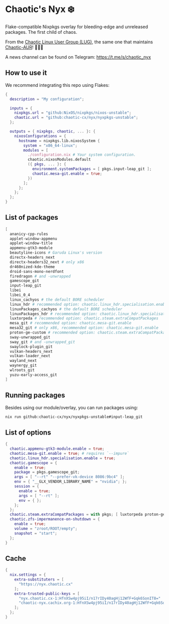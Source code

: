 # Chaotic's Nyx ❄️

Flake-compatible Nixpkgs overlay for bleeding-edge and unreleased packages. The first child of chaos.

From the [Chaotic Linux User Group (LUG)](https://github.com/chaotic-cx), the same one that maintains [Chaotic-AUR](https://github.com/chaotic-aur)! 🧑🏻‍💻

A news channel can be found on Telegram: https://t.me/s/chaotic_nyx

## How to use it

We recommend integrating this repo using Flakes:

```nix
{
  description = "My configuration";

  inputs = {
    nixpkgs.url = "github:NixOS/nixpkgs/nixos-unstable";
    chaotic.url = "github:chaotic-cx/nyx/nyxpkgs-unstable";
  };

  outputs = { nixpkgs, chaotic, ... }: {
    nixosConfigurations = {
      hostname = nixpkgs.lib.nixosSystem {
        system = "x86_64-linux";
        modules = [
          ./configuration.nix # Your system configuration.
          chaotic.nixosModules.default
          ({ pkgs, ... }: {
            environment.systemPackages = [ pkgs.input-leap_git ];
            chaotic.mesa-git.enable = true;
          })
        ];
      };
    };
  };
}
```

## List of packages

```nix
[
  ananicy-cpp-rules
  applet-window-appmenu
  applet-window-title
  appmenu-gtk3-module
  beautyline-icons # Garuda Linux's version
  directx-headers_next
  directx-headers32_next # only x86
  dr460nized-kde-theme
  droid-sans-mono-nerdfont
  firedragon # and -unwrapped
  gamescope_git
  input-leap_git
  libei
  libei_0_4
  linux_cachyos # the default BORE scheduler
  linux_hdr # recommended option: chaotic.linux_hdr.specialisation.enable
  linuxPackages_cachyos # the default BORE scheduler
  linuxPackages_hdr # recommended option: chaotic.linux_hdr.specialisation.enable
  luxtorpeda # recommended option: chaotic.steam.extraCompatPackages
  mesa_git # recommended option: chaotic.mesa-git.enable
  mesa32_git # only x86, recommended option: chaotic.mesa-git.enable
  proton-ge-custom # recommended option: chaotic.steam.extraCompatPackages
  sway-unwrapped_git
  sway_git # and -unwrapped_git
  swaylock-plugin_git
  vulkan-headers_next
  vulkan-loader_next
  wayland_next
  waynergy_git
  wlroots_git
  yuzu-early-access_git
]
```

## Running packages

Besides using our module/overlay, you can run packages using:

```sh
nix run github:chaotic-cx/nyx/nyxpkgs-unstable#input-leap_git
```

## List of options

```nix
{
  chaotic.appmenu-gtk3-module.enable = true;
  chaotic.mesa-git.enable = true; # requires `--impure`
  chaotic.linux_hdr.specialisation.enable = true;
  chaotic.gamescope = {
    enable = true;
    package = pkgs.gamescope_git;
    args = [ "--rt" "--prefer-vk-device 8086:9bc4" ];
    env = { "__GLX_VENDOR_LIBRARY_NAME" = "nvidia"; };
    session = {
      enable = true;
      args = [ "--rt" ];
      env = { };
    };
  };
  chaotic.steam.extraCompatPackages = with pkgs; [ luxtorpeda proton-ge-custom ];
  chaotic.zfs-impermanence-on-shutdown = {
    enable = true;
    volume = "zroot/ROOT/empty";
    snapshot = "start";
  };
}
```

## Cache

```nix
{
  nix.settings = {
    extra-substituters = [
      "https://nyx.chaotic.cx"
    ];
    extra-trusted-public-keys = [
      "nyx.chaotic.cx-1:HfnXSw4pj95iI/n17rIDy40agHj12WfF+Gqk6SonIT8="
      "chaotic-nyx.cachix.org-1:HfnXSw4pj95iI/n17rIDy40agHj12WfF+Gqk6SonIT8="
    ];
  };
}
```
